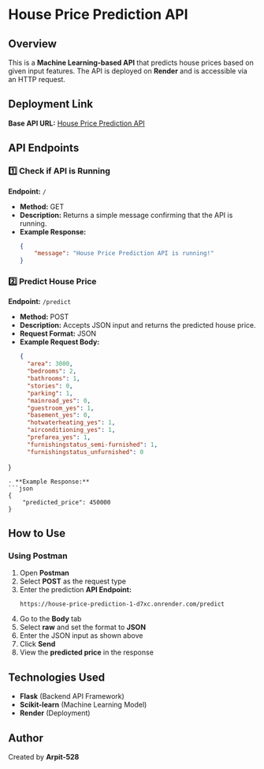 # House Price Prediction API

## Overview
This is a **Machine Learning-based API** that predicts house prices based on given input features. The API is deployed on **Render** and is accessible via an HTTP request.

## Deployment Link
**Base API URL:** [House Price Prediction API](https://house-price-prediction-1-d7xc.onrender.com)

## API Endpoints

### 1️⃣ Check if API is Running
**Endpoint:** `/`
- **Method:** GET
- **Description:** Returns a simple message confirming that the API is running.
- **Example Response:**
  ```json
  {
      "message": "House Price Prediction API is running!"
  }
  ```

### 2️⃣ Predict House Price
**Endpoint:** `/predict`
- **Method:** POST
- **Description:** Accepts JSON input and returns the predicted house price.
- **Request Format:** JSON
- **Example Request Body:**
  ```json
  {
    "area": 3000,
    "bedrooms": 2,
    "bathrooms": 1,
    "stories": 0,
    "parking": 1,
    "mainroad_yes": 0,
    "guestroom_yes": 1,
    "basement_yes": 0,
    "hotwaterheating_yes": 1,
    "airconditioning_yes": 1,
    "prefarea_yes": 1,
    "furnishingstatus_semi-furnished": 1,
    "furnishingstatus_unfurnished": 0
}
  ```
- **Example Response:**
  ```json
  {
      "predicted_price": 450000
  }
  ```

## How to Use
### Using **Postman**
1. Open **Postman**
2. Select **POST** as the request type
3. Enter the prediction **API Endpoint:**
   ```
   https://house-price-prediction-1-d7xc.onrender.com/predict
   ```
4. Go to the **Body** tab
5. Select **raw** and set the format to **JSON**
6. Enter the JSON input as shown above
7. Click **Send**
8. View the **predicted price** in the response

## Technologies Used
- **Flask** (Backend API Framework)
- **Scikit-learn** (Machine Learning Model)
- **Render** (Deployment)

## Author
Created by **Arpit-528**

